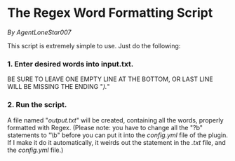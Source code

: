 # The Regex Word Formatting Script
*By AgentLoneStar007*

This script is extremely simple to use. Just do the following:

### 1. Enter desired words into input.txt.
BE SURE TO LEAVE ONE EMPTY LINE AT THE BOTTOM, OR LAST LINE WILL BE MISSING THE ENDING "*).*"
### 2. Run the script.
A file named "*output.txt*" will be created, containing all the words, properly formatted with Regex. (Please note: you have to change all the "?b" statements to "\b"
before you can put it into the *config.yml* file of the plugin. If I make it do it automatically, it weirds out the statement in the *.txt* file, and the *config.yml* file.)
